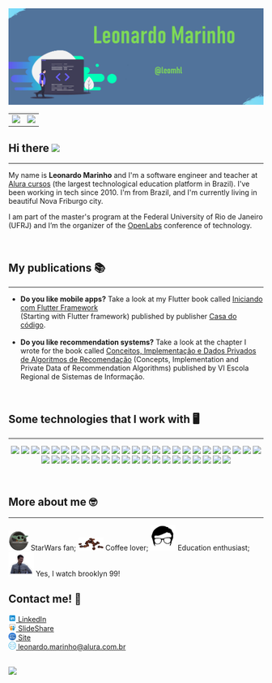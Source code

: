 <!-- Veio zoiar meu código né? Danadenho(a)! -->

<img src="./images/background.png">
<center>
    <table>
        <tr>
            <td>
                <img src="https://github-readme-stats.vercel.app/api/top-langs/?username=leomhl&hide=html&layout=compact&theme=buefy" />
            </td>
            <td>
                <img src="https://github-readme-stats.vercel.app/api?username=leomhl&theme=buefy"/>
            </td>
        </tr>   
    </table>
</center>

<h2>
    Hi there 
    <img src="https://raw.githubusercontent.com/iampavangandhi/iampavangandhi/master/gifs/Hi.gif" width="30px">
</h2>
<hr>

My name is <b>Leonardo Marinho</b> and I'm a software engineer and teacher at <a href="https://www.alura.com.br/" target="_blank">Alura cursos</a> (the largest technological education platform in Brazil). I've been working in tech since 2010. I'm from Brazil, and I'm currently living in beautiful Nova Friburgo city.

I am part of the master's program at the Federal University of Rio de Janeiro (UFRJ) and I’m the organizer of the <a href="https://www.instagram.com/openlabsoficial/" target="_blank">OpenLabs</a> conference of technology.

<br>

<h2>My publications 📚</h2>
<hr>

<ul>
    <li>
        <b>Do you like mobile apps?</b> Take a look at my Flutter book called <a href="https://www.casadocodigo.com.br/products/livro-flutter" target="_blank">Iniciando com Flutter Framework</a> <br>(Starting with Flutter framework) published by publisher <a href="https://www.casadocodigo.com.br/" target="_blank">Casa do código</a>.
    </li>
    <br>
    <li>
        <b>Do you like recommendation systems?</b> Take a look at the chapter I wrote for the book called <a href="https://www.researchgate.net/publication/340068617_Conceitos_Implementacao_e_Dados_Privados_de_Algoritmos_de_Recomendacao" target="_blank">Conceitos, Implementação e Dados Privados de Algoritmos de Recomendação</a> (Concepts, Implementation and Private Data of Recommendation Algorithms) published by VI Escola Regional de Sistemas de Informação.
    </li>
</ul>

<br>

<h2>Some technologies that I work with 🖥️</h2>
<hr>

<p align="center">
<img src="https://img.shields.io/badge/-flutter-blue?style=flat-square&logo=flutter">
<img src="https://img.shields.io/badge/-dart-blue?style=flat-square&logo=dart">
<img src="https://img.shields.io/badge/-Ionic-3880FF?style=flat-square&logo=ionic&logoColor=white">
<img src="https://img.shields.io/badge/-phonegap-3880FF?style=flat-square&logo=phonegap&logoColor=white">
<img src="https://img.shields.io/badge/ios-black.svg?&style=flat-square&logo=ios&logoColor=white"/>
<img src="https://img.shields.io/badge/macOS-%230769AD.svg?&style=flat-square&logo=macOS&logoColor=white"/>
<img src="https://img.shields.io/badge/linux-orange.svg?&style=flat-square&logo=linux&logoColor=white"/>
<img src="https://img.shields.io/badge/-JavaScript-black?style=flat-square&logo=javascript">
<img src="https://img.shields.io/badge/-Nodejs-339933?style=flat-square&logo=Node.js&logoColor=white">
<img src="https://img.shields.io/badge/-HTML5-E34F26?style=flat-square&logo=html5&logoColor=white">
<img src="https://img.shields.io/badge/-CSS3-1572B6?style=flat-square&logo=css3">
<img src="https://img.shields.io/badge/-Sass-CC6699?style=flat-square&logo=sass&logoColor=white">
<img src="https://img.shields.io/badge/-Bootstrap-563D7C?style=flat-square&logo=bootstrap">
<img src="https://img.shields.io/badge/-TypeScript-black?style=flat-square&logo=typescript">
<img src="https://img.shields.io/badge/-Angular-DD0031?style=flat-square&logo=angular">
<img src="https://img.shields.io/badge/-MongoDB-black?style=flat-square&logo=mongodb">
<img src="https://img.shields.io/badge/-MySQL-4479A1?style=flat-square&logo=mysql&logoColor=white">
<img src="https://img.shields.io/badge/Firebase-FFCA28?style=flat-square&logo=firebase&logoColor=white">
<img src="https://img.shields.io/badge/-Git-black?style=flat-square&logo=git">
<img src="https://img.shields.io/badge/-GitHub-181717?style=flat-square&logo=github">
<img src="https://img.shields.io/badge/-BitBucket-darkblue?style=flat-square&logo=bitbucket">
<img src="https://img.shields.io/badge/-JIRA-0052CC?style=flat-square&logo=jira">
<img src="https://img.shields.io/badge/-Trello-007AC0?style=flat-square&logo=trello">
<img src="https://img.shields.io/badge/-stackoverflow-grey?style=flat-square&logo=stackoverflow">
<img src="https://img.shields.io/badge/-IntelliJ%20IDEA-black?style=flat-square&logo=intellij-idea&logoColor=white">
<img src="https://img.shields.io/badge/-Sublime%20Text-49505A?style=flat-square&logo=sublime-text&logoColor=white">
<img src="https://img.shields.io/badge/-VSCode-007ACC?style=flat-square&logo=visual-studio-code&logoColor=white">
<img src="https://img.shields.io/badge/python%20-%2314354C.svg?&style=flat-square&logo=python&logoColor=white"/>
<img src="https://img.shields.io/badge/-Laravel-E34F26?style=flat-square&logo=Laravel&logoColor=white">
<img src="https://img.shields.io/badge/PHP%20-%23316192.svg?&style=flat-square&logo=PHP&logoColor=white"/>
<img src="https://img.shields.io/badge/-Lumen-E34F26?style=flat-square&logo=Lumen&logoColor=white">
<img src="https://img.shields.io/badge/C%20-%2314354C.svg?&style=flat-square&logo=C&logoColor=white"/>
<img src="https://img.shields.io/badge/github%20-%23121011.svg?&style=flat-square&logo=github&logoColor=white"/>
<img src="https://img.shields.io/badge/git%20-%23F05033.svg?&style=flat-square&logo=git&logoColor=white"/>
<img src ="https://img.shields.io/badge/mysql-%23316192.svg?&style=flat-square&logo=mysql&logoColor=white"/>
<img src="https://img.shields.io/badge/jquery%20-%230769AD.svg?&style=flat-square&logo=jquery&logoColor=white"/>
<img src="https://img.shields.io/badge/wordpress-blue.svg?&style=flat-square&logo=wordpress&logoColor=white"/>
<img src="https://img.shields.io/badge/jekyll-red.svg?&style=flat-square&logo=jekyll&logoColor=white"/>
<img src="https://img.shields.io/badge/julia-purple.svg?&style=flat-square&logo=julia&logoColor=white"/>
<img src="https://img.shields.io/badge/json-ambar.svg?&style=flat-square&logo=json&logoColor=white"/>
<img src="https://img.shields.io/badge/Adobe%20photoshop-%230769AD.svg?&style=flat-square&logo=Adobe%20photoshop&logoColor=white"/>
<img src="https://img.shields.io/badge/Google%20drive-339933.svg?&style=flat-square&logo=Google%20drive&logoColor=white"/>
<img src="https://img.shields.io/badge/OBS%20studio-black.svg?&style=flat-square&logo=OBS%20studio&logoColor=white"/>
<img src="https://img.shields.io/badge/slack-red.svg?&style=flat-square&logo=slack&logoColor=white"/>
</p>

<br>
<h2>More about me 🤓</h2>
<hr>

<img src="./images/baby-yoda.gif" width="40">
StarWars fan;

<img src="./images/coffee.png" width="50">
Coffee lover;

<img src="./images/nerd.png" width="50">
Education enthusiast;

<img src="./images/peralta.jpg" width="50">
Yes, I watch brooklyn 99!

<br>

<h2>Contact me! 💬</h2>
<a href="https://www.linkedin.com/in/leomhl"  target="_blank">
    <img src="./images/linkedin.png" width="15">
    LinkedIn
</a> 
<br>
<a href="https://pt.slideshare.net/leomhl/presentations"  target="_blank">
    <img src="./images/slideshare.png" width="15"></img>
    SlideShare
</a>
<br>
<a href="http://leomarinho.com.br/"  target="_blank">
    <img src="./images/site.png" width="15"></img>
    Site
</a>
<br>
<a href="mailto:leonardo.marinho@alura.com.br"  target="_blank">
    <img src="./images/email.png" width="15"></img>
    leonardo.marinho@alura.com.br
</a>
<br><br>

![](https://komarev.com/ghpvc/?username=leomhl&color=blue&style=flat)